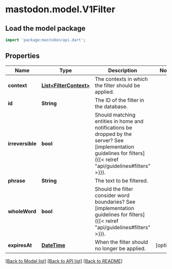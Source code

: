 # mastodon.model.V1Filter

## Load the model package
```dart
import 'package:mastodon/api.dart';
```

## Properties
Name | Type | Description | Notes
------------ | ------------- | ------------- | -------------
**context** | [**List&lt;FilterContext&gt;**](FilterContext.md) | The contexts in which the filter should be applied. | 
**id** | **String** | The ID of the filter in the database. | 
**irreversible** | **bool** | Should matching entities in home and notifications be dropped by the server? See [implementation guidelines for filters]({{< relref \"api/guidelines#filters\" >}}). | 
**phrase** | **String** | The text to be filtered. | 
**wholeWord** | **bool** | Should the filter consider word boundaries? See [implementation guidelines for filters]({{< relref \"api/guidelines#filters\" >}}). | 
**expiresAt** | [**DateTime**](DateTime.md) | When the filter should no longer be applied. | [optional] 

[[Back to Model list]](../README.md#documentation-for-models) [[Back to API list]](../README.md#documentation-for-api-endpoints) [[Back to README]](../README.md)


